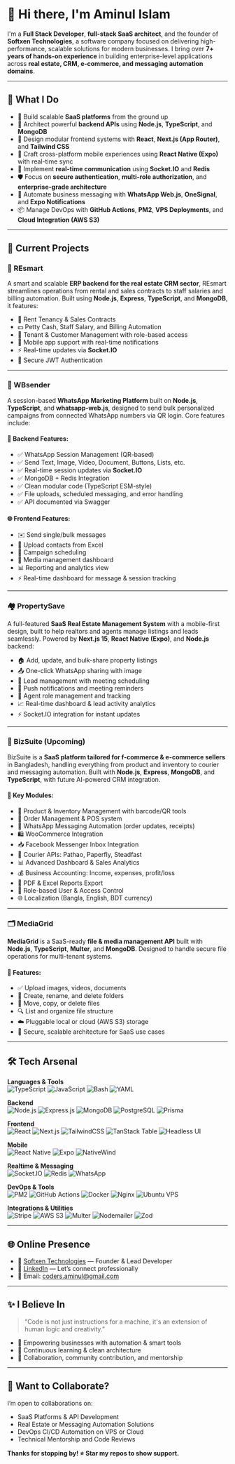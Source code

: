 # 👋 Hi there, I'm Aminul Islam

I'm a **Full Stack Developer**, **full-stack SaaS architect**, and the founder of **Softxen Technologies**, a software company focused on delivering high-performance, scalable solutions for modern businesses. I bring over **7+ years of hands-on experience** in building enterprise-level applications across **real estate, CRM, e-commerce, and messaging automation domains**.

---

## 🧠 What I Do

- 🚀 Build scalable **SaaS platforms** from the ground up
- 🧾 Architect powerful **backend APIs** using **Node.js**, **TypeScript**, and **MongoDB**
- 🧩 Design modular frontend systems with **React**, **Next.js (App Router)**, and **Tailwind CSS**
- 📲 Craft cross-platform mobile experiences using **React Native (Expo)** with real-time sync
- 📡 Implement **real-time communication** using **Socket.IO** and **Redis**
- 🛡️ Focus on **secure authentication**, **multi-role authorization**, and **enterprise-grade architecture**
- 💬 Automate business messaging with **WhatsApp Web.js**, **OneSignal**, and **Expo Notifications**
- 📦 Manage DevOps with **GitHub Actions**, **PM2**, **VPS Deployments**, and **Cloud Integration (AWS S3)**

---

## 💼 Current Projects

### 🏢 REsmart
A smart and scalable **ERP backend for the real estate CRM sector**, REsmart streamlines operations from rental and sales contracts to staff salaries and billing automation. Built using **Node.js**, **Express**, **TypeScript**, and **MongoDB**, it features:

- 📝 Rent Tenancy & Sales Contracts
- 💵 Petty Cash, Staff Salary, and Billing Automation
- 👥 Tenant & Customer Management with role-based access
- 📲 Mobile app support with real-time notifications
- ⚡ Real-time updates via **Socket.IO**
- 🔐 Secure JWT Authentication

---

### 📲 WBsender
A session-based **WhatsApp Marketing Platform** built on **Node.js**, **TypeScript**, and **whatsapp-web.js**, designed to send bulk personalized campaigns from connected WhatsApp numbers via QR login. Core features include:

#### 🔧 Backend Features:
- ✅ WhatsApp Session Management (QR-based)
- ✅ Send Text, Image, Video, Document, Buttons, Lists, etc.
- ✅ Real-time session updates via **Socket.IO**
- ✅ MongoDB + Redis Integration
- ✅ Clean modular code (TypeScript ESM-style)
- ✅ File uploads, scheduled messaging, and error handling
- ✅ API documented via Swagger

#### 🌐 Frontend Features:
- ✉️ Send single/bulk messages
- 📇 Upload contacts from Excel
- 📆 Campaign scheduling
- 📁 Media management dashboard
- 📊 Reporting and analytics view
- ⚡ Real-time dashboard for message & session tracking

---

### 🏘️ PropertySave
A full-featured **SaaS Real Estate Management System** with a mobile-first design, built to help realtors and agents manage listings and leads seamlessly. Powered by **Next.js 15**, **React Native (Expo)**, and **Node.js** backend:

- 🏠 Add, update, and bulk-share property listings
- 📤 One-click WhatsApp sharing with image
- 🧾 Lead management with meeting scheduling
- 🔔 Push notifications and meeting reminders
- 👥 Agent role management and tracking
- 📈 Real-time dashboard & lead activity analytics
- ⚡ Socket.IO integration for instant updates

---

### 🧠 BizSuite (Upcoming)
BizSuite is a **SaaS platform tailored for f-commerce & e-commerce sellers** in Bangladesh, handling everything from product and inventory to courier and messaging automation. Built with **Node.js**, **Express**, **MongoDB**, and **TypeScript**, with future AI-powered CRM integration.

#### 🚀 Key Modules:
- 🛒 Product & Inventory Management with barcode/QR tools
- 🧾 Order Management & POS system
- 💬 WhatsApp Messaging Automation (order updates, receipts)
- 🛍️ WooCommerce Integration
- 📥 Facebook Messenger Inbox Integration
- 🚚 Courier APIs: Pathao, Paperfly, Steadfast
- 📊 Advanced Dashboard & Sales Analytics
- 💰 Business Accounting: Income, expenses, profit/loss
- 📄 PDF & Excel Reports Export
- 🔐 Role-based User & Access Control
- 🌐 Localization (Bangla, English, BDT currency)

---

### 🗂️ MediaGrid
**MediaGrid** is a SaaS-ready **file & media management API** built with **Node.js**, **TypeScript**, **Multer**, and **MongoDB**. Designed to handle secure file operations for multi-tenant systems.

#### 🚀 Features:
- ✅ Upload images, videos, documents
- 📁 Create, rename, and delete folders
- 🔁 Move, copy, or delete files
- 🔍 List and organize file structure
- ☁️ Pluggable local or cloud (AWS S3) storage
- 🔐 Secure, scalable architecture for SaaS use cases

---

## 🛠️ Tech Arsenal

**Languages & Tools**  
![TypeScript](https://img.shields.io/badge/TypeScript-3178C6?logo=typescript&logoColor=white)
![JavaScript](https://img.shields.io/badge/JavaScript-F7DF1E?logo=javascript&logoColor=black)
![Bash](https://img.shields.io/badge/Bash-4EAA25?logo=gnubash&logoColor=white)
![YAML](https://img.shields.io/badge/YAML-000?logo=yaml&logoColor=white)

**Backend**  
![Node.js](https://img.shields.io/badge/Node.js-339933?logo=node.js&logoColor=white)
![Express.js](https://img.shields.io/badge/Express.js-000000?logo=express&logoColor=white)
![MongoDB](https://img.shields.io/badge/MongoDB-47A248?logo=mongodb&logoColor=white)
![PostgreSQL](https://img.shields.io/badge/PostgreSQL-336791?logo=postgresql&logoColor=white)
![Prisma](https://img.shields.io/badge/Prisma-2D3748?logo=prisma&logoColor=white)

**Frontend**  
![React](https://img.shields.io/badge/React-20232A?logo=react&logoColor=61DAFB)
![Next.js](https://img.shields.io/badge/Next.js-000000?logo=next.js&logoColor=white)
![TailwindCSS](https://img.shields.io/badge/Tailwind_CSS-38B2AC?logo=tailwind-css&logoColor=white)
![TanStack Table](https://img.shields.io/badge/TanStack_Table-101010?logo=react-table&logoColor=white)
![Headless UI](https://img.shields.io/badge/Headless_UI-111827?logo=tailwind-css&logoColor=white)

**Mobile**  
![React Native](https://img.shields.io/badge/React_Native-20232A?logo=react&logoColor=61DAFB)
![Expo](https://img.shields.io/badge/Expo-000020?logo=expo&logoColor=white)
![NativeWind](https://img.shields.io/badge/NativeWind-06B6D4?logo=tailwind-css&logoColor=white)

**Realtime & Messaging**  
![Socket.IO](https://img.shields.io/badge/Socket.IO-010101?logo=socket.io&logoColor=white)
![Redis](https://img.shields.io/badge/Redis-DC382D?logo=redis&logoColor=white)
![WhatsApp](https://img.shields.io/badge/WhatsApp_Web.js-25D366?logo=whatsapp&logoColor=white)

**DevOps & Tools**  
![PM2](https://img.shields.io/badge/PM2-2B037A?logo=pm2&logoColor=white)
![GitHub Actions](https://img.shields.io/badge/GitHub_Actions-2088FF?logo=github-actions&logoColor=white)
![Docker](https://img.shields.io/badge/Docker-2496ED?logo=docker&logoColor=white)
![Nginx](https://img.shields.io/badge/Nginx-009639?logo=nginx&logoColor=white)
![Ubuntu VPS](https://img.shields.io/badge/VPS_Ubuntu-E95420?logo=ubuntu&logoColor=white)

**Integrations & Utilities**  
![Stripe](https://img.shields.io/badge/Stripe-008CDD?logo=stripe&logoColor=white)
![AWS S3](https://img.shields.io/badge/AWS_S3-232F3E?logo=amazon-aws&logoColor=white)
![Multer](https://img.shields.io/badge/Multer-4B5563?logo=mongodb&logoColor=white)
![Nodemailer](https://img.shields.io/badge/Nodemailer-EA4335?logo=gmail&logoColor=white)
![Zod](https://img.shields.io/badge/Zod-1E293B?logo=zod&logoColor=white)

---

## 🌐 Online Presence

- 🔗 [Softxen Technologies](https://softxen.com) — Founder & Lead Developer  
- 💼 [LinkedIn](https://www.linkedin.com/in/aminul-islam-260069131) — Let’s connect professionally  
- 📧 Email: coders.aminul@gmail.com

---

## ✨ I Believe In

> “Code is not just instructions for a machine, it's an extension of human logic and creativity.”

- 🚀 Empowering businesses with automation & smart tools  
- 🧠 Continuous learning & clean architecture  
- 🤝 Collaboration, community contribution, and mentorship  

---

## 🧩 Want to Collaborate?

I’m open to collaborations on:
- SaaS Platforms & API Development
- Real Estate or Messaging Automation Solutions
- DevOps CI/CD Automation on VPS or Cloud
- Technical Mentorship and Code Reviews

**Thanks for stopping by! ⭐ Star my repos to show support.**
